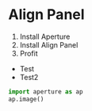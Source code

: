 Align Panel
===========

1. Install Aperture
2. Install Align Panel
3. Profit

- Test
- Test2

```python
import aperture as ap
ap.image()
```

